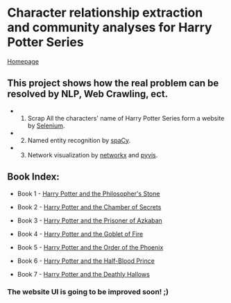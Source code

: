 # Character relationship extraction and community analyses for Harry Potter Series

[Homepage](https://zewen-yang.github.io/Harry-Potter-Network/)


## This project shows how the real problem can be resolved by NLP, Web Crawling, ect.
- 1. Scrap All the characters' name of Harry Potter Series form a website by [Selenium](https://selenium-python.readthedocs.io/installation.html).
- 2. Named entity recognition by [spaCy](https://spacy.io/usage).
- 3. Network visualization by [networkx](https://networkx.org/documentation/stable/install.html) and [pyvis](https://pyvis.readthedocs.io/en/latest/install.html).


## Book Index: 

* Book 1 - [Harry Potter and the Philosopher's Stone](https://zewen-yang.github.io/Harry-Potter-Network/1-Philosopher's_Stone.html)

* Book 2 - [Harry Potter and the Chamber of Secrets](https://zewen-yang.github.io/Harry-Potter-Network/2-Chamber_of_Secrets.html)

* Book 3 - [Harry Potter and the Prisoner of Azkaban](https://zewen-yang.github.io/Harry-Potter-Network/3-Prisoner_of_Azkaban.html)

* Book 4 - [Harry Potter and the Goblet of Fire](https://zewen-yang.github.io/Harry-Potter-Network/4-Goblet_of_Fire.html)

* Book 5 - [Harry Potter and the Order of the Phoenix](https://zewen-yang.github.io/Harry-Potter-Network/5-Order_of_the_Phoenix.html)

* Book 6 - [Harry Potter and the Half-Blood Prince](https://zewen-yang.github.io/Harry-Potter-Network/6-Half_Blood_Prince.html)

* Book 7 - [Harry Potter and the Deathly Hallows](https://zewen-yang.github.io/Harry-Potter-Network/7-Deathly_Hallows.html)


### The website UI is going to be improved soon! ;)

